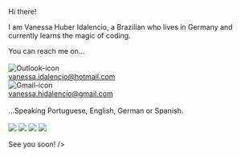 Hi there!

I am Vanessa Huber Idalencio, a Brazilian who lives in Germany and currently learns the magic of coding.

You can reach me on...
<br>
<br>
<img src="https://img.shields.io/badge/Microsoft_Outlook-0078D4?style=for-the-badge&logo=microsoft-outlook&logoColor=white" alt="Outlook-icon"/>
<br>
vanessa.idalencio@hotmail.com
<br>
<img src="https://img.shields.io/badge/Gmail-D14836?style=for-the-badge&logo=gmail&logoColor=white" alt="Gmail-icon"/> 
<br>
vanessa.hidalencio@gmail.com
<br>
<br>
...Speaking Portuguese, English, German or Spanish.
<br>
<br>
<img src="https://img.shields.io/badge/HTML-239120?style=for-the-badge&logo=html5&logoColor=white"/>
<img src="https://img.shields.io/badge/CSS-239120?&style=for-the-badge&logo=css3&logoColor=white"/>
<img src="https://img.shields.io/badge/JavaScript-F7DF1E?style=for-the-badge&logo=javascript&logoColor=black"/>
<img src="https://img.shields.io/badge/React-20232A?style=for-the-badge&logo=react&logoColor=61DAFB"/>

See you soon! />
